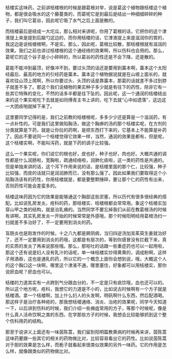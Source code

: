 栝楼实这味药，之前讲栝楼根的时候是跟葛根对举，说是葛这个植物跟栝楼这个植物，都是很会吸水的这个藤蔓类的，而葛呢它是到最后是结出一种细细碎碎的种子，我们叫它葛谷，因此呢它吸了水气之后上面是散的。

而栝楼最后是结成一大坨瓜，那么相对来讲呢，你用了葛根的话，它把你的这个津液提上来是提到后脑勺这边的，而你用栝楼的话，它津液提上来是滋润你的胃的，我这边是说栝楼根啊，不是实。那么，因此呢，葛根比较散，那栝楼根就有滋润的效果。我们之前也讲过栝楼根的这个通经络的效果啊，所以伤科也会用的。那么，葛呢它的这个谷子是小小碎碎的，所以葛谷的药性还是不会下降，还是散的。

葛能不能冲到最顶，好像冲不到，要过头顶的话还是要用到藁本啊，藁本这个太阳经最后、最高的地方的引经药是藁本。藁本这个植物据说就是在山坡上面长的，就喜欢往山顶上爬啊，所以你要过头、头顶的话是靠藁本，那葛的话就差不多过到脖子就差不多了。那这个我们说植物的果实种子多少就是有往下的药性，除非它有一些其它特殊的变化，不然的话多半都是往下坠的。因此呢，这一个通润的栝楼结出来的这个果实呢吃下去就是如同傅青主书上讲的，吃下去就“心中如遗落”，这边这一大团痰啪就掉下来了。

这里要同学记得的是，我们之前教的栝楼根呢，多多少少还是算是一个滋润药，有一点补性的。可是我们这里做陷胸汤，做这个胸痹的汤的那个栝楼实呢，在方剂的分类就算是下药，就是让你拉的药啊，是把东西打下来的，它基本上不能算是补药了。因此不要说同一个栝楼觉得它效果一样，当然，通润的效果是都有，但是呢，这个栝楼实啊，不能叫泻药，就是下药的调子比较强。

这么一个果实呢，你们说它的根也好，皮也好，种子也好，肉也好。大概共通的调性都是什么润肠啦，宽胸啦，疏通经络啦，润肺化痰啦，这一类的药性是共通的。但是单独来讲的话，这个泻下作用来说的话，是栝楼里面的那个仁，比较强，种子比较强，而皮的话就只是润润肺而已，没有那么强了。因此如果我们要取得这个小陷胸汤该有的药性，你用栝楼就是，都是要整颗捶碎，要让那个仁的药性有出来，否则药性可能会差蛮多的。

栝楼这味药因为它的效果是能够通这个胸部这些淤塞，所以历代有很多很经典的搭配。比如说乳房发炎，疮科的药，那栝楼实、栝楼根都会常常用。象这个栝楼实加穿山甲之类的结构，就是治乳痈的。当然同学不要忘掉我们从前在教葛根汤的时候有讲啊，其实乳房发炎一开始的时候常常是外感哦，那个时候阳明经用葛根汤扫一扫就差不多治好了，不一定要用到消炎的药。

盲肠炎也是刚发作的时候，十之八九都是厥阴病，当归四逆汤加吴茱萸生姜就治好了，还不一定要用到消炎的药哦，这都是有层次的，等到你感冒没有拦截下来，真的实质的发炎了再来说那些哦。那么，那呕吐的话跟一些重症药也可以一起用啦，那这个还有说是妇人没有乳汁的话呢，单一味栝楼实炒得黄黄的，调成粉啊，这样子用酒吞，这也是通乳的药，所以它的一个概念上面你会想到说，哦，大概这个人的这个胸口这一块啊，哪里这个津液不通，哪里塞住，好象都可以用栝楼实，那你说瘀血呢？瘀血也可以。

栝楼的力道其实有一点跨到气分跟血分的，不一定是只有痰饮哦，血也还可以的。所以这个地方呢，疮科，我想它的力道是不小的，比如说古时候啊有一个方子就是栝楼酒。拿一个栝楼啊，加上什么妇人的头发啊，明矾啊什么东西，然后配酒喝。那这样子是治疗各种疮的，那我想栝楼通络、消炎、治疮的效果呢，同学今天知道一下，以后讲到伤科的时候，我们介绍一些痈疽常用的方子，等那个时候呢，像是什么真人活命饮啊之类的东西，在学那些方子的时候，我想会比较能够抓到这个整个伤科用药的结构。

那至于说讲义上面还有一味茵陈蒿，我们留到阳明篇教黄病的时候再来讲，茵陈蒿这味药要跟一些其它的相关的药物做比对，比较容易看出它的药性。比如说茵陈蒿对于胆的效果是怎么样，而栀子就看起来很类似效果的另外一味药。它的作用是怎么样，就像跟类似的药物做比对。
